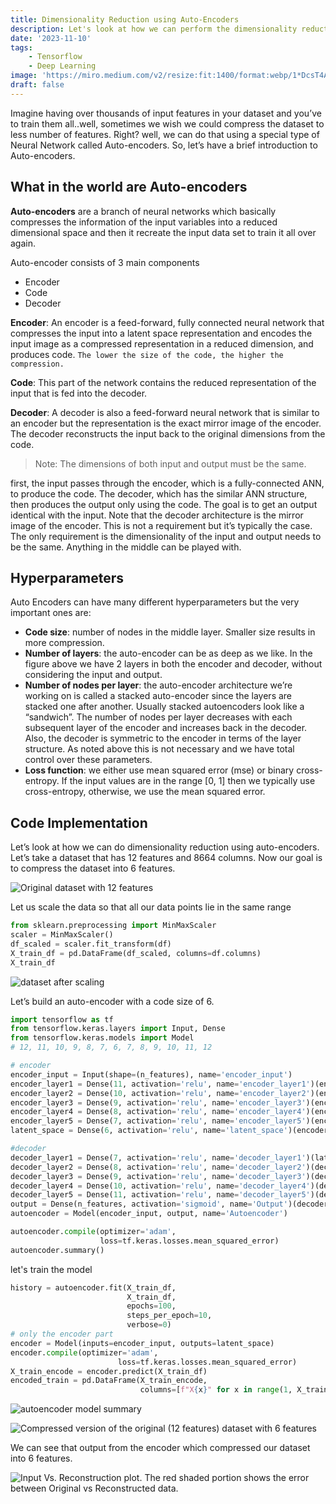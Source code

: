 ```yaml
---
title: Dimensionality Reduction using Auto-Encoders
description: Let's look at how we can perform the dimensionality reduction using the Auto-Encoders using Tensorflow.
date: '2023-11-10'
tags:
    - Tensorflow
    - Deep Learning
image: 'https://miro.medium.com/v2/resize:fit:1400/format:webp/1*DcsT4AtAq8dxqbDHP_Uppg.jpeg'
draft: false
---
```

Imagine having over thousands of input features in your dataset and you’ve to train them all..well, sometimes we wish we could compress the dataset to less number of features. Right? well, we can do that using a special type of Neural Network called Auto-encoders.
So, let’s have a brief introduction to Auto-encoders.

## What in the world are Auto-encoders

**Auto-encoders** are a branch of neural networks which basically compresses the information of the input variables into a reduced dimensional space and then it recreate the input data set to train it all over again.

Auto-encoder consists of 3 main components

- Encoder
- Code
- Decoder


**Encoder**: An encoder is a feed-forward, fully connected neural network that compresses the input into a latent space representation and encodes the input image as a compressed representation in a reduced dimension, and produces code. `The lower the size of the code, the higher the compression.`


**Code**: This part of the network contains the reduced representation of the input that is fed into the decoder.

**Decoder**: A decoder is also a feed-forward neural network that is similar to an encoder but the representation is the exact mirror image of the encoder. The decoder reconstructs the input back to the original dimensions from the code.

> Note: The dimensions of both input and output must be the same.

first, the input passes through the encoder, which is a fully-connected ANN, to produce the code. The decoder, which has the similar ANN structure, then produces the output only using the code. The goal is to get an output identical with the input. Note that the decoder architecture is the mirror image of the encoder. This is not a requirement but it’s typically the case. The only requirement is the dimensionality of the input and output needs to be the same. Anything in the middle can be played with.

## Hyperparameters

Auto Encoders can have many different hyperparameters but the very important ones are:

- **Code size**: number of nodes in the middle layer. Smaller size results in more compression.
- **Number of layers**: the auto-encoder can be as deep as we like. In the figure above we have 2 layers in both the encoder and decoder, without considering the input and output.
- **Number of nodes per layer**: the auto-encoder architecture we’re working on is called a stacked auto-encoder since the layers are stacked one after another. Usually stacked autoencoders look like a “sandwich”. The number of nodes per layer decreases with each subsequent layer of the encoder and increases back in the decoder. Also, the decoder is symmetric to the encoder in terms of the layer structure. As noted above this is not necessary and we have total control over these parameters.
- **Loss function**: we either use mean squared error (mse) or binary cross-entropy. If the input values are in the range [0, 1] then we typically use cross-entropy, otherwise, we use the mean squared error.

## Code Implementation

Let’s look at how we can do dimensionality reduction using auto-encoders. Let’s take a dataset that has 12 features and 8664 columns. Now our goal is to compress the dataset into 6 features.


![Original dataset with 12 features](https://miro.medium.com/v2/resize:fit:1400/format:webp/1*5Lw8YLwLpAsq9wTNdSyDUA.jpeg)


Let us scale the data so that all our data points lie in the same range

```py title="autoencoder.py"
from sklearn.preprocessing import MinMaxScaler
scaler = MinMaxScaler()
df_scaled = scaler.fit_transform(df)
X_train_df = pd.DataFrame(df_scaled, columns=df.columns)
X_train_df
```


![dataset after scaling](https://miro.medium.com/v2/resize:fit:1400/format:webp/1*6whoBrbY9x-2gzxbjJhWww.jpeg)


Let’s build an auto-encoder with a code size of 6.

```py title="autoencoder.py"
import tensorflow as tf
from tensorflow.keras.layers import Input, Dense
from tensorflow.keras.models import Model
# 12, 11, 10, 9, 8, 7, 6, 7, 8, 9, 10, 11, 12

# encoder
encoder_input = Input(shape=(n_features), name='encoder_input')
encoder_layer1 = Dense(11, activation='relu', name='encoder_layer1')(encoder_input)
encoder_layer2 = Dense(10, activation='relu', name='encoder_layer2')(encoder_layer1)
encoder_layer3 = Dense(9, activation='relu', name='encoder_layer3')(encoder_layer2)
encoder_layer4 = Dense(8, activation='relu', name='encoder_layer4')(encoder_layer3)
encoder_layer5 = Dense(7, activation='relu', name='encoder_layer5')(encoder_layer4)
latent_space = Dense(6, activation='relu', name='latent_space')(encoder_layer5)

#decoder
decoder_layer1 = Dense(7, activation='relu', name='decoder_layer1')(latent_space)
decoder_layer2 = Dense(8, activation='relu', name='decoder_layer2')(decoder_layer1)
decoder_layer3 = Dense(9, activation='relu', name='decoder_layer3')(decoder_layer2)
decoder_layer4 = Dense(10, activation='relu', name='decoder_layer4')(decoder_layer3)
decoder_layer5 = Dense(11, activation='relu', name='decoder_layer5')(decoder_layer4)
output = Dense(n_features, activation='sigmoid', name='Output')(decoder_layer5)
autoencoder = Model(encoder_input, output, name='Autoencoder')

autoencoder.compile(optimizer='adam',
                    loss=tf.keras.losses.mean_squared_error)
autoencoder.summary()
```

let's train the model

```py title="autoencoder.py"
history = autoencoder.fit(X_train_df,
                          X_train_df,
                          epochs=100,
                          steps_per_epoch=10,
                          verbose=0)
# only the encoder part
encoder = Model(inputs=encoder_input, outputs=latent_space)
encoder.compile(optimizer='adam',
                        loss=tf.keras.losses.mean_squared_error)
X_train_encode = encoder.predict(X_train_df)
encoded_train = pd.DataFrame(X_train_encode,
                             columns=[f"X{x}" for x in range(1, X_train_encode.shape[1]+1)])
```


![autoencoder model summary](https://miro.medium.com/v2/resize:fit:1400/format:webp/1*7y62pJS6SXaorbOvOuW_ew.jpeg)


![Compressed version of the original (12 features) dataset with 6 features](https://miro.medium.com/v2/resize:fit:1400/format:webp/1*ADFWIJH8y935y_q4YfNtlg.jpeg)

We can see that output from the encoder which compressed our dataset into 6 features.

![Input Vs. Reconstruction plot. The red shaded portion shows the error between Original vs Reconstructed data.](https://miro.medium.com/v2/resize:fit:1400/format:webp/1*_lKNXKfS443uMV1WfyzwGg.jpeg)